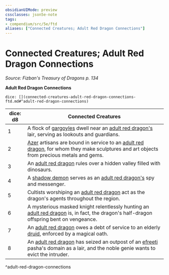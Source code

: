 ```yaml
---
obsidianUIMode: preview
cssclasses: json5e-note
tags:
- compendium/src/5e/ftd
aliases: ["Connected Creatures; Adult Red Dragon Connections"]
---
```

# Connected Creatures; Adult Red Dragon Connections
*Source: Fizban's Treasury of Dragons p. 134* 

**Adult Red Dragon Connections**

`dice: [](connected-creatures-adult-red-dragon-connections-ftd.md#^adult-red-dragon-connections)`

| dice: d8 | Connected Creatures |
|----------|---------------------|
| 1 | A flock of [gargoyles](2-Mechanics/CLI/bestiary/elemental/gargoyle.md) dwell near an [adult red dragon's](2-Mechanics/CLI/bestiary/dragon/adult-red-dragon.md) lair, serving as lookouts and guardians. |
| 2 | [Azer](2-Mechanics/CLI/bestiary/elemental/azer.md) artisans are bound in service to an [adult red dragon](2-Mechanics/CLI/bestiary/dragon/adult-red-dragon.md), for whom they make sculptures and art objects from precious metals and gems. |
| 3 | An [adult red dragon](2-Mechanics/CLI/bestiary/dragon/adult-red-dragon.md) rules over a hidden valley filled with dinosaurs. |
| 4 | A [shadow demon](2-Mechanics/CLI/bestiary/fiend/shadow-demon.md) serves as an [adult red dragon's](2-Mechanics/CLI/bestiary/dragon/adult-red-dragon.md) spy and messenger. |
| 5 | Cultists worshiping an [adult red dragon](2-Mechanics/CLI/bestiary/dragon/adult-red-dragon.md) act as the dragon's agents throughout the region. |
| 6 | A mysterious masked knight relentlessly hunting an [adult red dragon](2-Mechanics/CLI/bestiary/dragon/adult-red-dragon.md) is, in fact, the dragon's half-dragon offspring bent on vengeance. |
| 7 | An [adult red dragon](2-Mechanics/CLI/bestiary/dragon/adult-red-dragon.md) owes a debt of service to an elderly [druid](2-Mechanics/CLI/bestiary/humanoid/druid.md), enforced by a magical oath. |
| 8 | An [adult red dragon](2-Mechanics/CLI/bestiary/dragon/adult-red-dragon.md) has seized an outpost of an [efreeti](2-Mechanics/CLI/bestiary/elemental/efreeti.md) pasha's domain as a lair, and the noble genie wants to evict the intruder. |
^adult-red-dragon-connections